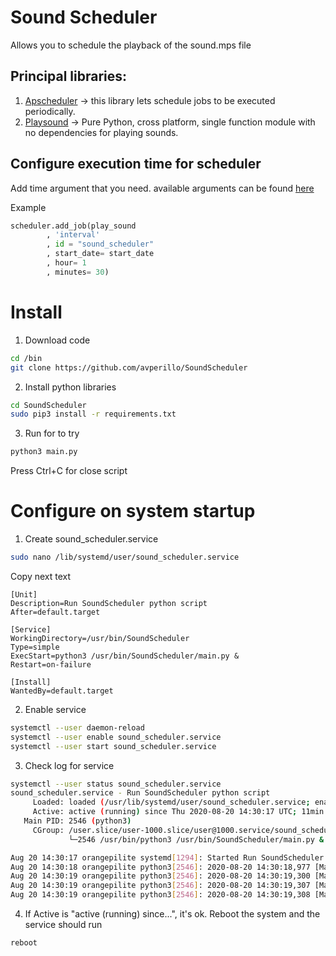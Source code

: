# Sound Scheduler
Allows you to schedule the playback of the sound.mps file

## Principal libraries:
1. [Apscheduler](https://apscheduler.readthedocs.io/en/stable/) -> this library lets schedule jobs to be executed periodically. 
2. [Playsound](https://github.com/TaylorSMarks/playsound) -> Pure Python, cross platform, single function module with no dependencies for playing sounds.

## Configure execution time for scheduler
Add time argument that you need. 
available arguments can be found [here](https://apscheduler.readthedocs.io/en/stable/modules/triggers/cron.html#module-apscheduler.triggers.cron)

Example
```python
scheduler.add_job(play_sound
        , 'interval'
        , id = "sound_scheduler"
        , start_date= start_date
        , hour= 1
        , minutes= 30)
```

# Install
1. Download code
```sh
cd /bin
git clone https://github.com/avperillo/SoundScheduler
```
2. Install python libraries
```sh
cd SoundScheduler
sudo pip3 install -r requirements.txt
```
3. Run for to try
```sh
python3 main.py
```
Press Ctrl+C for close script

# Configure on system startup
1. Create sound_scheduler.service
```sh
sudo nano /lib/systemd/user/sound_scheduler.service
```
Copy next text
```
[Unit]
Description=Run SoundScheduler python script
After=default.target

[Service]
WorkingDirectory=/usr/bin/SoundScheduler
Type=simple
ExecStart=python3 /usr/bin/SoundScheduler/main.py &
Restart=on-failure

[Install]
WantedBy=default.target
```
2. Enable service
```sh
systemctl --user daemon-reload
systemctl --user enable sound_scheduler.service
systemctl --user start sound_scheduler.service
```
3. Check log for service
```sh
systemctl --user status sound_scheduler.service
sound_scheduler.service - Run SoundScheduler python script
     Loaded: loaded (/usr/lib/systemd/user/sound_scheduler.service; enabled; vendor preset: enabled)
     Active: active (running) since Thu 2020-08-20 14:30:17 UTC; 11min ago
   Main PID: 2546 (python3)
     CGroup: /user.slice/user-1000.slice/user@1000.service/sound_scheduler.service
             └─2546 /usr/bin/python3 /usr/bin/SoundScheduler/main.py &

Aug 20 14:30:17 orangepilite systemd[1294]: Started Run SoundScheduler python script.
Aug 20 14:30:18 orangepilite python3[2546]: 2020-08-20 14:30:18,977 [MainThread  ] [INFO ]  Running SoundScheduler
Aug 20 14:30:19 orangepilite python3[2546]: 2020-08-20 14:30:19,300 [MainThread  ] [INFO ]  Adding job tentatively -- it will be properly scheduled when the scheduler starts
Aug 20 14:30:19 orangepilite python3[2546]: 2020-08-20 14:30:19,307 [MainThread  ] [INFO ]  Added job "play_sound" to job store "default"
Aug 20 14:30:19 orangepilite python3[2546]: 2020-08-20 14:30:19,308 [MainThread  ] [INFO ]  Scheduler started

```
4. If Active is "active (running) since...", it's ok. Reboot the system and the service should run
```sh
reboot
```
